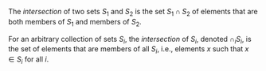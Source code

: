 The *intersection* of two sets $S_1$ and $S_2$ is the set $S_1 \cap S_2$ of elements that are both members of $S_1$ and members of $S_2$.

For an arbitrary collection of sets $S_i$, the *intersection* of $S_i$, denoted $\cap_i S_i$, is the set of elements that are members of all $S_i$, i.e., elements $x$ such that $x \in S_i$ for all $i$.
